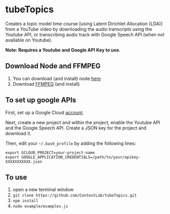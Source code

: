 # tubeTopics
Creates a topic model time course [using Latent Dirichlet Allocation (LDA)] from a YouTube video by downloading the audio transcripts using the Youtube API, or transcribing audio track with Google Speech API (when not available on Youtube).

**Note: Requires a Youtube and Google API Key to use.**

## Download Node and FFMPEG
1. You can download (and install) node [here](https://nodejs.org/en/)
2. Download [FFMPEG](https://www.ffmpeg.org/) (and install) 

## To set up google APIs

First, set up a Google Cloud [account](https://cloud.google.com/).

Next, create a new project and within the project, enable the Youtube API and the Google Speech API. Create a JSON key for the project and download it.

Then, edit your `~/.bash_profile` by adding the following lines:
```
export GCLOUD_PROJECT=your-project-name
export GOOGLE_APPLICATION_CREDENTIALS=/path/to/your/apikey-XXXXXXXXXXX.json
```

## To use
1. open a new terminal window
2. `git clone https://github.com/ContextLab/tubeTopics.git`
3. `npm install`
4. `node example/examples.js`
